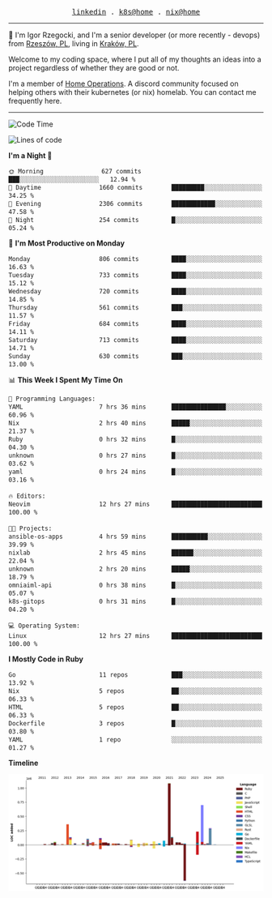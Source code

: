 <p align="center">
  <samp>
    <a href="https://www.linkedin.com/in/ajgon">linkedin</a> .
    <a href="https://github.com/deedee-ops/k8s-gitops">k8s@home</a> .
    <a href="https://github.com/deedee-ops/nixlab">nix@home</a>
  </samp>
</p>

----------------------------------------------------------------

:wave: I'm Igor Rzegocki, and I'm a senior developer (or more recently - devops) from [Rzeszów, PL](https://en.wikipedia.org/wiki/Rzesz%C3%B3w), living in [Kraków, PL](https://en.wikipedia.org/wiki/Krak%C3%B3w).

Welcome to my coding space, where I put all of my thoughts an ideas into a project regardless of whether they are good or not.

I'm a member of [Home Operations](https://discord.gg/home-operations). A discord community focused on helping others with their kubernetes (or nix) homelab. You can contact me frequently here.

----------------------------------------------------------------

<!--START_SECTION:waka-->
![Code Time](http://img.shields.io/badge/Code%20Time-283%20hrs%2058%20mins-blue)

![Lines of code](https://img.shields.io/badge/From%20Hello%20World%20I%27ve%20Written-4.1%20million%20lines%20of%20code-blue)

**I'm a Night 🦉** 

```text
🌞 Morning                627 commits         ███░░░░░░░░░░░░░░░░░░░░░░   12.94 % 
🌆 Daytime                1660 commits        █████████░░░░░░░░░░░░░░░░   34.25 % 
🌃 Evening                2306 commits        ████████████░░░░░░░░░░░░░   47.58 % 
🌙 Night                  254 commits         █░░░░░░░░░░░░░░░░░░░░░░░░   05.24 % 
```
📅 **I'm Most Productive on Monday** 

```text
Monday                   806 commits         ████░░░░░░░░░░░░░░░░░░░░░   16.63 % 
Tuesday                  733 commits         ████░░░░░░░░░░░░░░░░░░░░░   15.12 % 
Wednesday                720 commits         ████░░░░░░░░░░░░░░░░░░░░░   14.85 % 
Thursday                 561 commits         ███░░░░░░░░░░░░░░░░░░░░░░   11.57 % 
Friday                   684 commits         ████░░░░░░░░░░░░░░░░░░░░░   14.11 % 
Saturday                 713 commits         ████░░░░░░░░░░░░░░░░░░░░░   14.71 % 
Sunday                   630 commits         ███░░░░░░░░░░░░░░░░░░░░░░   13.00 % 
```


📊 **This Week I Spent My Time On** 

```text
💬 Programming Languages: 
YAML                     7 hrs 36 mins       ███████████████░░░░░░░░░░   60.96 % 
Nix                      2 hrs 40 mins       █████░░░░░░░░░░░░░░░░░░░░   21.37 % 
Ruby                     0 hrs 32 mins       █░░░░░░░░░░░░░░░░░░░░░░░░   04.30 % 
unknown                  0 hrs 27 mins       █░░░░░░░░░░░░░░░░░░░░░░░░   03.62 % 
yaml                     0 hrs 24 mins       █░░░░░░░░░░░░░░░░░░░░░░░░   03.16 % 

🔥 Editors: 
Neovim                   12 hrs 27 mins      █████████████████████████   100.00 % 

🐱‍💻 Projects: 
ansible-os-apps          4 hrs 59 mins       ██████████░░░░░░░░░░░░░░░   39.99 % 
nixlab                   2 hrs 45 mins       ██████░░░░░░░░░░░░░░░░░░░   22.04 % 
unknown                  2 hrs 20 mins       █████░░░░░░░░░░░░░░░░░░░░   18.79 % 
omniaiml-api             0 hrs 38 mins       █░░░░░░░░░░░░░░░░░░░░░░░░   05.07 % 
k8s-gitops               0 hrs 31 mins       █░░░░░░░░░░░░░░░░░░░░░░░░   04.20 % 

💻 Operating System: 
Linux                    12 hrs 27 mins      █████████████████████████   100.00 % 
```

**I Mostly Code in Ruby** 

```text
Go                       11 repos            ███░░░░░░░░░░░░░░░░░░░░░░   13.92 % 
Nix                      5 repos             ██░░░░░░░░░░░░░░░░░░░░░░░   06.33 % 
HTML                     5 repos             ██░░░░░░░░░░░░░░░░░░░░░░░   06.33 % 
Dockerfile               3 repos             █░░░░░░░░░░░░░░░░░░░░░░░░   03.80 % 
YAML                     1 repo              ░░░░░░░░░░░░░░░░░░░░░░░░░   01.27 % 
```



**Timeline**

![Lines of Code chart](https://raw.githubusercontent.com/ajgon/ajgon/master/assets/bar_graph.png)


<!--END_SECTION:waka-->
